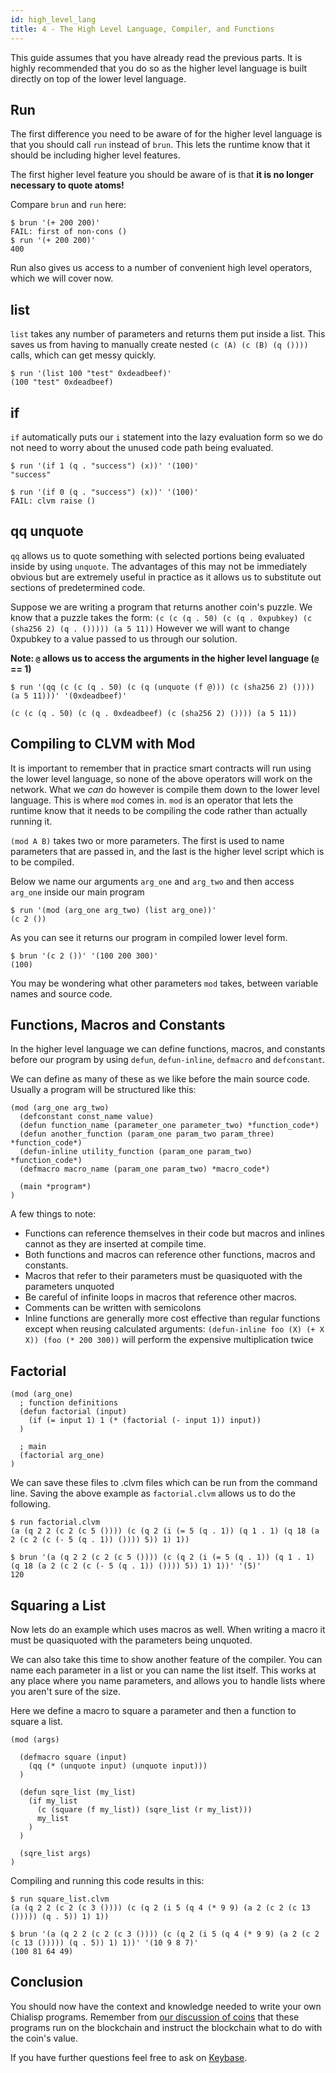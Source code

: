 ```yaml
---
id: high_level_lang
title: 4 - The High Level Language, Compiler, and Functions
---
```


This guide assumes that you have already read the previous parts. It is highly recommended that you do so as the higher level language is built directly on top of the lower level language.

## Run

The first difference you need to be aware of for the higher level language is that you should call `run` instead of `brun`. This lets the runtime know that it should be including higher level features.

The first higher level feature you should be aware of is that **it is no longer necessary to quote atoms!**

Compare `brun` and `run` here:

```chialisp
$ brun '(+ 200 200)'
FAIL: first of non-cons ()
$ run '(+ 200 200)'
400
```

Run also gives us access to a number of convenient high level operators, which we will cover now.

## list

`list` takes any number of parameters and returns them put inside a list. This saves us from having to manually create nested `(c (A) (c (B) (q ())))` calls, which can get messy quickly.

```chialisp
$ run '(list 100 "test" 0xdeadbeef)'
(100 "test" 0xdeadbeef)
```

## if

`if` automatically puts our `i` statement into the lazy evaluation form so we do not need to worry about the unused code path being evaluated.

```chialisp
$ run '(if 1 (q . "success") (x))' '(100)'
"success"

$ run '(if 0 (q . "success") (x))' '(100)'
FAIL: clvm raise ()
```

## qq unquote

`qq` allows us to quote something with selected portions being evaluated inside by using `unquote`. The advantages of this may not be immediately obvious but are extremely useful in practice as it allows us to substitute out sections of predetermined code.

Suppose we are writing a program that returns another coin's puzzle. We know that a puzzle takes the form: `(c (c (q . 50) (c (q . 0xpubkey) (c (sha256 2) (q . ())))) (a 5 11))` However we will want to change 0xpubkey to a value passed to us through our solution.

**Note: `@` allows us to access the arguments in the higher level language (`@` == 1)**

```chialisp
$ run '(qq (c (c (q . 50) (c (q (unquote (f @))) (c (sha256 2) ()))) (a 5 11)))' '(0xdeadbeef)'

(c (c (q . 50) (c (q . 0xdeadbeef) (c (sha256 2) ()))) (a 5 11))
```


## Compiling to CLVM with Mod

It is important to remember that in practice smart contracts will run using the lower level language, so none of the above operators will work on the network. What we *can* do however is compile them down to the lower level language. This is where `mod` comes in. `mod` is an operator that lets the runtime know that it needs to be compiling the code rather than actually running it.

`(mod A B)` takes two or more parameters. The first is used to name parameters that are passed in, and the last is the higher level script which is to be compiled.

Below we name our arguments `arg_one` and `arg_two` and then access `arg_one` inside our main program

```chialisp
$ run '(mod (arg_one arg_two) (list arg_one))'
(c 2 ())
```

As you can see it returns our program in compiled lower level form.

```chialisp
$ brun '(c 2 ())' '(100 200 300)'
(100)
```

You may be wondering what other parameters `mod` takes, between variable names and source code.

## Functions, Macros and Constants

In the higher level language we can define functions, macros, and constants before our program by using `defun`, `defun-inline`, `defmacro` and `defconstant`.

We can define as many of these as we like before the main source code. Usually a program will be structured like this:

```chialisp
(mod (arg_one arg_two)
  (defconstant const_name value)
  (defun function_name (parameter_one parameter_two) *function_code*)
  (defun another_function (param_one param_two param_three) *function_code*)
  (defun-inline utility_function (param_one param_two) *function_code*)
  (defmacro macro_name (param_one param_two) *macro_code*)

  (main *program*)
)
```

A few things to note:

- Functions can reference themselves in their code but macros and inlines cannot as they are inserted at compile time.
- Both functions and macros can reference other functions, macros and constants.
- Macros that refer to their parameters must be quasiquoted with the parameters unquoted
- Be careful of infinite loops in macros that reference other macros.
- Comments can be written with semicolons
- Inline functions are generally more cost effective than regular functions except when reusing calculated arguments: `(defun-inline foo (X) (+ X X)) (foo (* 200 300))` will perform the expensive multiplication twice


## Factorial

```chialisp
(mod (arg_one)
  ; function definitions
  (defun factorial (input)
    (if (= input 1) 1 (* (factorial (- input 1)) input))
  )

  ; main
  (factorial arg_one)
)
```

We can save these files to .clvm files which can be run from the command line. Saving the above example as `factorial.clvm` allows us to do the following.

```chialisp
$ run factorial.clvm
(a (q 2 2 (c 2 (c 5 ()))) (c (q 2 (i (= 5 (q . 1)) (q 1 . 1) (q 18 (a 2 (c 2 (c (- 5 (q . 1)) ()))) 5)) 1) 1))

$ brun '(a (q 2 2 (c 2 (c 5 ()))) (c (q 2 (i (= 5 (q . 1)) (q 1 . 1) (q 18 (a 2 (c 2 (c (- 5 (q . 1)) ()))) 5)) 1) 1))' '(5)'
120
```

## Squaring a List

Now lets do an example which uses macros as well. When writing a macro it must be quasiquoted with the parameters being unquoted.

We can also take this time to show another feature of the compiler. You can name each parameter in a list or you can name the list itself. This works at any place where you name parameters, and allows you to handle lists where you aren't sure of the size.

Here we define a macro to square a parameter and then a function to square a list.

```chialisp
(mod (args)

  (defmacro square (input)
    (qq (* (unquote input) (unquote input)))
  )

  (defun sqre_list (my_list)
    (if my_list
      (c (square (f my_list)) (sqre_list (r my_list)))
      my_list
    )
  )

  (sqre_list args)
)
```

Compiling and running this code results in this:

```chialisp
$ run square_list.clvm
(a (q 2 2 (c 2 (c 3 ()))) (c (q 2 (i 5 (q 4 (* 9 9) (a 2 (c 2 (c 13 ())))) (q . 5)) 1) 1))

$ brun '(a (q 2 2 (c 2 (c 3 ()))) (c (q 2 (i 5 (q 4 (* 9 9) (a 2 (c 2 (c 13 ())))) (q . 5)) 1) 1))' '(10 9 8 7)'
(100 81 64 49)
```

## Conclusion

You should now have the context and knowledge needed to write your own Chialisp programs. Remember from [our discussion of coins](/docs/coins_spends_and_wallets/) that these programs run on the blockchain and instruct the blockchain what to do with the coin's value.

If you have further questions feel free to ask on [Keybase](https://keybase.io/team/chia_network.public).
